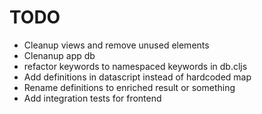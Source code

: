 # TODO

* Cleanup views and remove unused elements
* Clenanup app db
* refactor keywords to namespaced keywords  in db.cljs
* Add definitions in datascript instead of hardcoded map
* Rename definitions to enriched result or something
* Add integration tests for frontend
